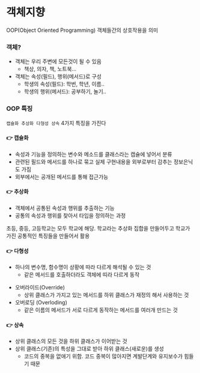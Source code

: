 # 객체지향
OOP(Object Oriented Programming) 객체들간의 상호작용을 의미

### 객체?
- 객체는 우리 주변에 모든것이 될 수 있음
  - 책상, 의자, 책, 노트북...
- 객체는 속성(필드), 행위(메서드)로 구성
  - 학생의 속성(필드): 학번, 학년, 이름..
  - 학생의 행위(메서드): 공부하기, 놀기..

### OOP 특징
`캡슐화 추상화 다형성 상속` 4가지 특징을 가진다

#### 👉 캡슐화
- 속성과 기능을 정의하는 변수와 메소드를 클래스라는 캡슐에 넣어서 분류
- 관련된 필드와 메서드를 하나로 묶고 실제 구현내용을 외부로부터 감추는 정보은닉도 가짐
- 외부에서는 공개된 메서드를 통해 접근가능

#### 👉 추상화
- 객체에서 공통된 속성과 행위를 추출하는 기능
- 공통의 속성과 행위를 찾아서 타입을 정의하는 과정  

초등, 중등, 고등학교는 모두 학교에 해당. 학교라는 추상화 집합을 만들어두고 학교가 가진 공통적인 특징들을 만들어서 활용

#### 👉 다형성
- 하나의 변수명, 함수명이 상황에 따라 다르게 해석될 수 있는 것
  - 같은 메서드를 호출하더라도 객체에 띠라 다르게 동작
* 오버라이드(Override)
  * 상위 클래스가 가지고 있는 메서드를 하위 클래스가 재정의 해서 사용하는 것
* 오버로딩 (Overloding)
  * 같은 이름의 메서드가 서로 다르게 동작하는 메서드를 여러개 만드는 것

#### 👉 상속
- 상위 클래스의 모든 것을 하위 클래스가 이어받는 것
- 상위 클래스(기존)의 특성을 그대로 받아 하위 클래스(새로운)를 생성
  - 코드의 중복을 없애기 위함. 코드 중복이 많아지면 계발단계와 유지보수가 힘들기 때문